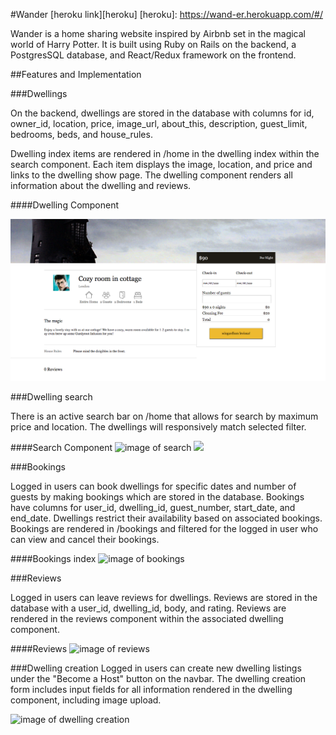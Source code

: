 #Wander
[heroku link][heroku]
[heroku]: https://wand-er.herokuapp.com/#/

Wander is a home sharing website inspired by Airbnb set in the magical world of Harry Potter. It is built using Ruby on Rails on the backend, a PostgresSQL database, and React/Redux framework on the frontend.

##Features and Implementation

###Dwellings

On the backend, dwellings are stored in the database with columns for id, owner_id, location, price, image_url, about_this, description, guest_limit, bedrooms, beds, and house_rules.

Dwelling index items are rendered in /home in the dwelling index within the search component.  Each item displays the image, location, and price and links to the dwelling show page.
The dwelling component renders all information about the dwelling and reviews.

####Dwelling Component

![image of dwelling](app/assets/images/dwelling_component.png)

###Dwelling search

There is an active search bar on /home that allows for search by maximum price and location.  The dwellings will responsively match selected filter.

####Search Component
![image of search](app/assets/images/search_component)
<img src="app/assets/images/search_componentpng">

###Bookings

Logged in users can book dwellings for specific dates and number of guests by making bookings which are stored in the database. Bookings have columns for user_id, dwelling_id, guest_number, start_date, and end_date. Dwellings restrict their availability based on associated bookings.
Bookings are rendered in /bookings and filtered for the logged in user who can view and cancel their bookings.

####Bookings index
![image of bookings](app/assets/images/booking_component)

###Reviews

Logged in users can leave reviews for dwellings. Reviews are stored in the database with a user_id, dwelling_id, body, and rating.
Reviews are rendered in the reviews component within the associated dwelling component.

####Reviews
![image of reviews](app/assets/images/review_component)


###Dwelling creation
Logged in users can create new dwelling listings under the "Become a Host" button on the navbar.  The dwelling creation form includes
input fields for all information rendered in the dwelling component, including image upload.

![image of dwelling creation](app/assets/images/dwelling_creation)
